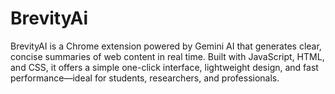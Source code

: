 # BrevityAi
BrevityAI is a Chrome extension powered by Gemini AI that generates clear, concise summaries of web content in real time. Built with JavaScript, HTML, and CSS, it offers a simple one-click interface, lightweight design, and fast performance—ideal for students, researchers, and professionals.
